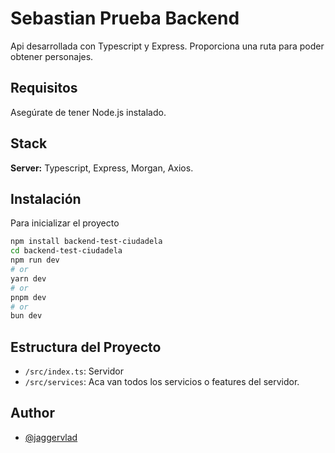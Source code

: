 
# Sebastian Prueba Backend

Api desarrollada con Typescript y Express. Proporciona una ruta para poder obtener personajes.

## Requisitos

Asegúrate de tener Node.js instalado.


## Stack

**Server:** Typescript, Express, Morgan, Axios.


## Instalación

Para inicializar el  proyecto

```bash
npm install backend-test-ciudadela
cd backend-test-ciudadela
npm run dev
# or
yarn dev
# or
pnpm dev
# or
bun dev
```
    
## Estructura del Proyecto

- `/src/index.ts`: Servidor
- `/src/services`: Aca van todos los servicios o features del servidor.


## Author

- [@jaggervlad](https://www.github.com/jaggervlad)














